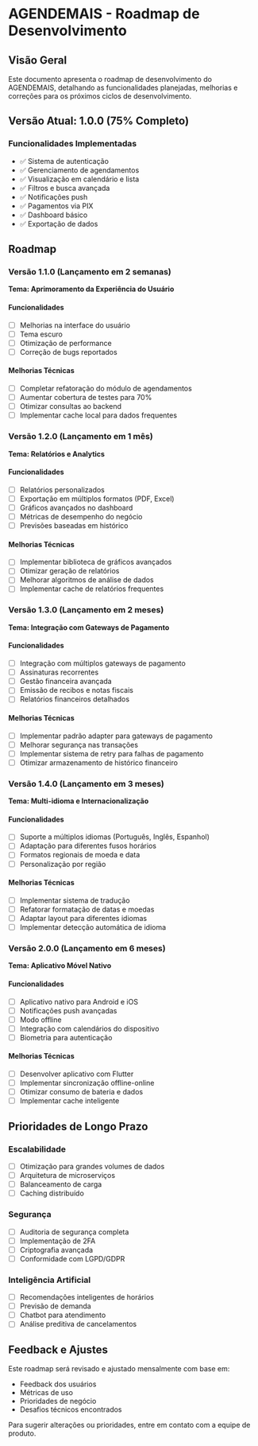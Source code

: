 # AGENDEMAIS - Roadmap de Desenvolvimento

## Visão Geral

Este documento apresenta o roadmap de desenvolvimento do AGENDEMAIS, detalhando as funcionalidades planejadas, melhorias e correções para os próximos ciclos de desenvolvimento.

## Versão Atual: 1.0.0 (75% Completo)

### Funcionalidades Implementadas
- ✅ Sistema de autenticação
- ✅ Gerenciamento de agendamentos
- ✅ Visualização em calendário e lista
- ✅ Filtros e busca avançada
- ✅ Notificações push
- ✅ Pagamentos via PIX
- ✅ Dashboard básico
- ✅ Exportação de dados

## Roadmap

### Versão 1.1.0 (Lançamento em 2 semanas)
**Tema: Aprimoramento da Experiência do Usuário**

#### Funcionalidades
- [ ] Melhorias na interface do usuário
- [ ] Tema escuro
- [ ] Otimização de performance
- [ ] Correção de bugs reportados

#### Melhorias Técnicas
- [ ] Completar refatoração do módulo de agendamentos
- [ ] Aumentar cobertura de testes para 70%
- [ ] Otimizar consultas ao backend
- [ ] Implementar cache local para dados frequentes

### Versão 1.2.0 (Lançamento em 1 mês)
**Tema: Relatórios e Analytics**

#### Funcionalidades
- [ ] Relatórios personalizados
- [ ] Exportação em múltiplos formatos (PDF, Excel)
- [ ] Gráficos avançados no dashboard
- [ ] Métricas de desempenho do negócio
- [ ] Previsões baseadas em histórico

#### Melhorias Técnicas
- [ ] Implementar biblioteca de gráficos avançados
- [ ] Otimizar geração de relatórios
- [ ] Melhorar algoritmos de análise de dados
- [ ] Implementar cache de relatórios frequentes

### Versão 1.3.0 (Lançamento em 2 meses)
**Tema: Integração com Gateways de Pagamento**

#### Funcionalidades
- [ ] Integração com múltiplos gateways de pagamento
- [ ] Assinaturas recorrentes
- [ ] Gestão financeira avançada
- [ ] Emissão de recibos e notas fiscais
- [ ] Relatórios financeiros detalhados

#### Melhorias Técnicas
- [ ] Implementar padrão adapter para gateways de pagamento
- [ ] Melhorar segurança nas transações
- [ ] Implementar sistema de retry para falhas de pagamento
- [ ] Otimizar armazenamento de histórico financeiro

### Versão 1.4.0 (Lançamento em 3 meses)
**Tema: Multi-idioma e Internacionalização**

#### Funcionalidades
- [ ] Suporte a múltiplos idiomas (Português, Inglês, Espanhol)
- [ ] Adaptação para diferentes fusos horários
- [ ] Formatos regionais de moeda e data
- [ ] Personalização por região

#### Melhorias Técnicas
- [ ] Implementar sistema de tradução
- [ ] Refatorar formatação de datas e moedas
- [ ] Adaptar layout para diferentes idiomas
- [ ] Implementar detecção automática de idioma

### Versão 2.0.0 (Lançamento em 6 meses)
**Tema: Aplicativo Móvel Nativo**

#### Funcionalidades
- [ ] Aplicativo nativo para Android e iOS
- [ ] Notificações push avançadas
- [ ] Modo offline
- [ ] Integração com calendários do dispositivo
- [ ] Biometria para autenticação

#### Melhorias Técnicas
- [ ] Desenvolver aplicativo com Flutter
- [ ] Implementar sincronização offline-online
- [ ] Otimizar consumo de bateria e dados
- [ ] Implementar cache inteligente

## Prioridades de Longo Prazo

### Escalabilidade
- [ ] Otimização para grandes volumes de dados
- [ ] Arquitetura de microserviços
- [ ] Balanceamento de carga
- [ ] Caching distribuído

### Segurança
- [ ] Auditoria de segurança completa
- [ ] Implementação de 2FA
- [ ] Criptografia avançada
- [ ] Conformidade com LGPD/GDPR

### Inteligência Artificial
- [ ] Recomendações inteligentes de horários
- [ ] Previsão de demanda
- [ ] Chatbot para atendimento
- [ ] Análise preditiva de cancelamentos

## Feedback e Ajustes

Este roadmap será revisado e ajustado mensalmente com base em:
- Feedback dos usuários
- Métricas de uso
- Prioridades de negócio
- Desafios técnicos encontrados

Para sugerir alterações ou prioridades, entre em contato com a equipe de produto.
